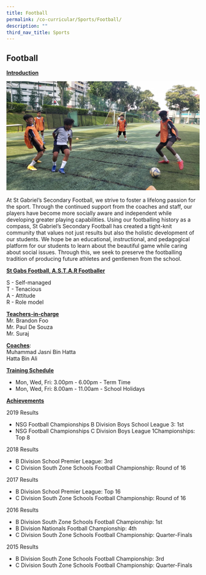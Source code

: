 ```yaml
---
title: Football
permalink: /co-curricular/Sports/Football/
description: ""
third_nav_title: Sports
---
```

## Football

**<u>Introduction</u>**

![](/images/Warm%20Up%20Activity.jpg)

At St Gabriel’s Secondary Football, we strive to foster a lifelong passion for the sport. Through the continued support from the coaches and staff, our players have become more socially aware and independent while developing greater playing capabilities. Using our footballing history as a compass, St Gabriel’s Secondary Football has created a tight-knit community that values not just results but also the holistic development of our students. We hope be an educational, instructional, and pedagogical platform for our students to learn about the beautiful game while caring about social issues. Through this, we seek to preserve the footballing tradition of producing future athletes and gentlemen from the school.

**<u>St Gabs Football, A.S.T.A.R Footballer</u>**

S - Self-managed<br>
T - Tenacious<br>
A - Attitude<br>
R - Role model

  

**<u>Teachers-in-charge</u>**<br>
Mr. Brandon Foo <br>
Mr. Paul De Souza <br>
Mr. Suraj

  

**<u>Coaches</u>**: <br>
Muhammad Jasni Bin Hatta<br>
Hatta Bin Ali

  

**<u>Training Schedule</u>**

*   Mon, Wed, Fri: 3.00pm - 6.00pm - Term Time
*   Mon, Wed, Fri: 8.00am - 11.00am - School Holidays

  

**<u>Achievements</u>**

2019 Results

*   NSG Football Championships B Division Boys School League 3: 1st
*   NSG Football Championships C Division Boys League 1Championships: Top 8

2018 Results

*   B Division School Premier League: 3rd
*   C Division South Zone Schools Football Championship: Round of 16

2017 Results

*   B Division School Premier League: Top 16
*   C Division South Zone Schools Football Championship: Round of 16

2016 Results

*   B Division South Zone Schools Football Championship: 1st
*   B Division Nationals Football Championship: 4th
*   C Division South Zone Schools Football Championship: Quarter-Finals

2015 Results

*   B Division South Zone Schools Football Championship: 3rd
*   C Division South Zone Schools Football Championship: Quarter-Finals